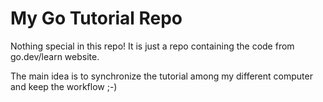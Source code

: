 # My Go Tutorial Repo

Nothing special in this repo! It is just a repo containing the code from 
go.dev/learn website.

The main idea is to synchronize the tutorial among my different computer and
keep the workflow ;-)
